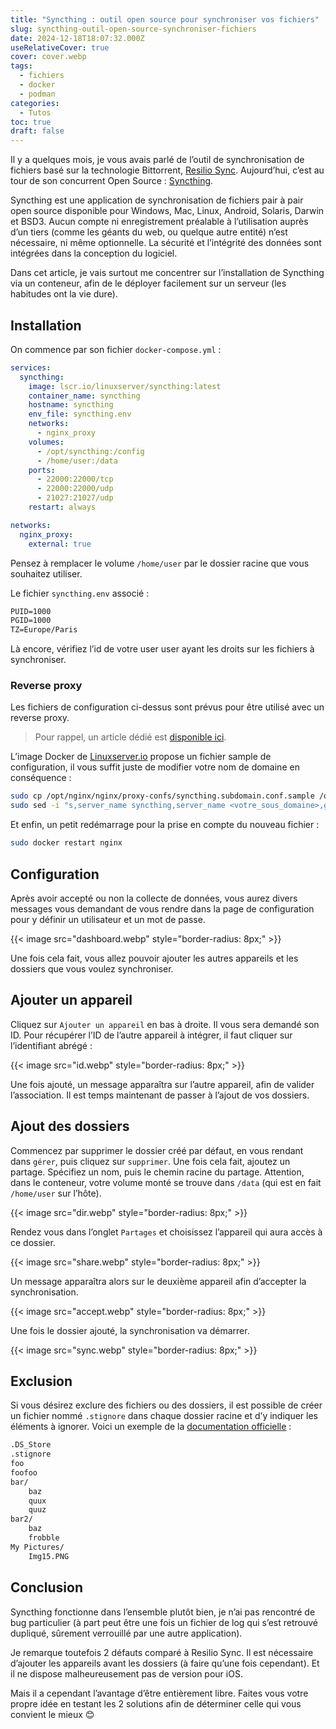 ```yaml
---
title: "Syncthing : outil open source pour synchroniser vos fichiers"
slug: syncthing-outil-open-source-synchroniser-fichiers
date: 2024-12-18T18:07:32.000Z
useRelativeCover: true
cover: cover.webp
tags:
  - fichiers
  - docker
  - podman
categories:
  - Tutos
toc: true
draft: false
---
```


Il y a quelques mois, je vous avais parlé de l’outil de synchronisation de fichiers basé sur la technologie Bittorrent, [Resilio Sync](/posts/synchroniser-ses-fichiers-avec-resilio-sync/). Aujourd’hui, c’est au tour de son concurrent Open Source : [Syncthing](https://syncthing.net/).

Syncthing est une application de synchronisation de fichiers pair à pair open source disponible pour Windows, Mac, Linux, Android, Solaris, Darwin et BSD3. Aucun compte ni enregistrement préalable à l’utilisation auprès d’un tiers (comme les géants du web, ou quelque autre entité) n’est nécessaire, ni même optionnelle. La sécurité et l’intégrité des données sont intégrées dans la conception du logiciel.

Dans cet article, je vais surtout me concentrer sur l’installation de Syncthing via un conteneur, afin de le déployer facilement sur un serveur (les habitudes ont la vie dure).

## Installation

On commence par son fichier `docker-compose.yml` :

```yml
services:
  syncthing:
    image: lscr.io/linuxserver/syncthing:latest
    container_name: syncthing
    hostname: syncthing
    env_file: syncthing.env
    networks:
      - nginx_proxy
    volumes:
      - /opt/syncthing:/config
      - /home/user:/data
    ports:
      - 22000:22000/tcp
      - 22000:22000/udp
      - 21027:21027/udp
    restart: always

networks:
  nginx_proxy:
    external: true
```

Pensez à remplacer le volume `/home/user` par le dossier racine que vous souhaitez utiliser.

Le fichier `syncthing.env` associé :

```txt
PUID=1000
PGID=1000
TZ=Europe/Paris
```

Là encore, vérifiez l’id de votre user user ayant les droits sur les fichiers à synchroniser.

### Reverse proxy

Les fichiers de configuration ci-dessus sont prévus pour être utilisé avec un reverse proxy.

> Pour rappel, un article dédié est [disponible ici](/posts/reverse-proxy-nginx/).

L’image Docker de [Linuxserver.io](https://docs.linuxserver.io/general/swag/) propose un fichier sample de configuration, il vous suffit juste de modifier votre nom de domaine en conséquence :

```bash
sudo cp /opt/nginx/nginx/proxy-confs/syncthing.subdomain.conf.sample /opt/nginx/nginx/proxy-confs/syncthing.subdomain.conf
sudo sed -i "s,server_name syncthing,server_name <votre_sous_domaine>,g" /opt/nginx/nginx/proxy-confs/syncthing.subdomain.conf
```

Et enfin, un petit redémarrage pour la prise en compte du nouveau fichier :

```bash
sudo docker restart nginx
```

## Configuration

Après avoir accepté ou non la collecte de données, vous aurez divers messages vous demandant de vous rendre dans la page de configuration pour y définir un utilisateur et un mot de passe.

{{< image src="dashboard.webp" style="border-radius: 8px;" >}}

Une fois cela fait, vous allez pouvoir ajouter les autres appareils et les dossiers que vous voulez synchroniser.

## Ajouter un appareil 

Cliquez sur `Ajouter un appareil` en bas à droite. Il vous sera demandé son ID. Pour récupérer l’ID de l’autre appareil à intégrer, il faut cliquer sur l’identifiant abrégé :

{{< image src="id.webp" style="border-radius: 8px;" >}}

Une fois ajouté, un message apparaîtra sur l’autre appareil, afin de valider l’association. Il est temps maintenant de passer à l’ajout de vos dossiers.

## Ajout des dossiers

Commencez par supprimer le dossier créé par défaut, en vous rendant dans `gérer`, puis cliquez sur `supprimer`. Une fois cela fait, ajoutez un partage. Spécifiez un nom, puis le chemin racine du partage. Attention, dans le conteneur, votre volume monté se trouve dans `/data` (qui est en fait `/home/user` sur l’hôte).

{{< image src="dir.webp" style="border-radius: 8px;" >}}

Rendez vous dans l’onglet `Partages` et choisissez l’appareil qui aura accès à ce dossier.

{{< image src="share.webp" style="border-radius: 8px;" >}}

Un message apparaîtra alors sur le deuxième appareil afin d’accepter la synchronisation.

{{< image src="accept.webp" style="border-radius: 8px;" >}}

Une fois le dossier ajouté, la synchronisation va démarrer.

{{< image src="sync.webp" style="border-radius: 8px;" >}}

## Exclusion

Si vous désirez exclure des fichiers ou des dossiers, il est possible de créer un fichier nommé `.stignore` dans chaque dossier racine et d’y indiquer les éléments à ignorer. Voici un exemple de la [documentation officielle](https://docs.syncthing.net/users/ignoring.html) :

```txt
.DS_Store
.stignore
foo
foofoo
bar/
    baz
    quux
    quuz
bar2/
    baz
    frobble
My Pictures/
    Img15.PNG
```

## Conclusion

Syncthing fonctionne dans l’ensemble plutôt bien, je n’ai pas rencontré de bug particulier (à part peut être une fois un fichier de log qui s’est retrouvé dupliqué, sûrement verrouillé par une autre application).

Je remarque toutefois 2 défauts comparé à Resilio Sync. Il est nécessaire d’ajouter les appareils avant les dossiers (à faire qu’une fois cependant). Et il ne dispose malheureusement pas de version pour iOS.

Mais il a cependant l’avantage d’être entièrement libre. Faites vous votre propre idée en testant les 2 solutions afin de déterminer celle qui vous convient le mieux :blush:
